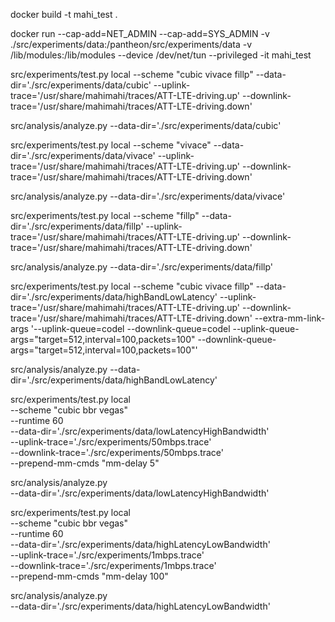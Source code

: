 docker build -t mahi_test .

docker run --cap-add=NET_ADMIN --cap-add=SYS_ADMIN -v ./src/experiments/data:/pantheon/src/experiments/data  -v /lib/modules:/lib/modules --device /dev/net/tun --privileged -it mahi_test


src/experiments/test.py local --scheme "cubic vivace fillp" --data-dir='./src/experiments/data/cubic' --uplink-trace='/usr/share/mahimahi/traces/ATT-LTE-driving.up' --downlink-trace='/usr/share/mahimahi/traces/ATT-LTE-driving.down'

src/analysis/analyze.py --data-dir='./src/experiments/data/cubic'

src/experiments/test.py local --scheme "vivace" --data-dir='./src/experiments/data/vivace' --uplink-trace='/usr/share/mahimahi/traces/ATT-LTE-driving.up' --downlink-trace='/usr/share/mahimahi/traces/ATT-LTE-driving.down'

src/analysis/analyze.py --data-dir='./src/experiments/data/vivace'

src/experiments/test.py local --scheme "fillp" --data-dir='./src/experiments/data/fillp' --uplink-trace='/usr/share/mahimahi/traces/ATT-LTE-driving.up' --downlink-trace='/usr/share/mahimahi/traces/ATT-LTE-driving.down'

src/analysis/analyze.py --data-dir='./src/experiments/data/fillp'


src/experiments/test.py local --scheme "cubic vivace fillp" --data-dir='./src/experiments/data/highBandLowLatency' --uplink-trace='/usr/share/mahimahi/traces/ATT-LTE-driving.up' --downlink-trace='/usr/share/mahimahi/traces/ATT-LTE-driving.down' --extra-mm-link-args '--uplink-queue=codel --downlink-queue=codel --uplink-queue-args="target=512,interval=100,packets=100" --downlink-queue-args="target=512,interval=100,packets=100"'

src/analysis/analyze.py --data-dir='./src/experiments/data/highBandLowLatency'

src/experiments/test.py local \
--scheme "cubic bbr vegas" \
--runtime 60 \
--data-dir='./src/experiments/data/lowLatencyHighBandwidth' \
--uplink-trace='./src/experiments/50mbps.trace' \
--downlink-trace='./src/experiments/50mbps.trace' \
--prepend-mm-cmds "mm-delay 5"

src/analysis/analyze.py \
--data-dir='./src/experiments/data/lowLatencyHighBandwidth'


src/experiments/test.py local \
--scheme "cubic bbr vegas" \
--runtime 60 \
--data-dir='./src/experiments/data/highLatencyLowBandwidth' \
--uplink-trace='./src/experiments/1mbps.trace' \
--downlink-trace='./src/experiments/1mbps.trace' \
--prepend-mm-cmds "mm-delay 100"

src/analysis/analyze.py \
--data-dir='./src/experiments/data/highLatencyLowBandwidth'